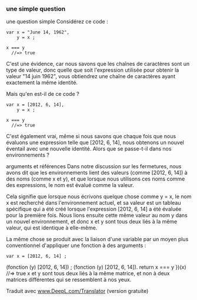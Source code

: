 ### une simple question

une question simple
Considérez ce code :

    var x = "June 14, 1962",
        y = x ;

    x === y
      //=> true
C'est une évidence, car nous savons que les chaînes de caractères sont un type de valeur, donc quelle que soit l'expression utilisée pour obtenir la valeur "14 juin 1962", vous obtiendrez une chaîne de caractères ayant exactement la même identité.

Mais qu'en est-il de ce code ?

    var x = [2012, 6, 14],
        y = x ;

    x === y
      //=> true
C'est également vrai, même si nous savons que chaque fois que nous évaluons une expression telle que [2012, 6, 14], nous obtenons un nouvel éventail avec une nouvelle identité. Alors que se passe-t-il dans nos environnements ?

arguments et références
Dans notre discussion sur les fermetures, nous avons dit que les environnements lient des valeurs (comme [2012, 6, 14]) à des noms (comme x et y), et que lorsque nous utilisons ces noms comme des expressions, le nom est évalué comme la valeur.

Cela signifie que lorsque nous écrivons quelque chose comme y = x, le nom x est recherché dans l'environnement actuel, et sa valeur est un tableau spécifique qui a été créé lorsque l'expression [2012, 6, 14] a été évaluée pour la première fois. Nous lions ensuite cette même valeur au nom y dans un nouvel environnement, et donc x et y sont tous deux liés à la même valeur, qui est identique à elle-même.

La même chose se produit avec la liaison d'une variable par un moyen plus conventionnel d'appliquer une fonction à des arguments :

    var x = [2012, 6, 14] ;

(fonction (y) [2012, 6, 14]) ; (fonction (y) [2012, 6, 14]).
  return x === y
})(x)
  //=> true
x et y sont tous deux liés à la même matrice, et non à deux matrices différentes qui se ressemblent à nos yeux.

Traduit avec www.DeepL.com/Translator (version gratuite)
